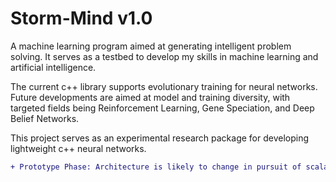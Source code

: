 # Storm-Mind v1.0
A machine learning program aimed at generating intelligent problem solving. It serves as a testbed to develop my skills in machine learning and artificial intelligence.

The current c++ library supports evolutionary training for neural networks. Future developments are aimed at model and training diversity, with targeted fields being Reinforcement Learning, Gene Speciation, and Deep Belief Networks.

This project serves as an experimental research package for developing lightweight c++ neural networks.

```diff
+ Prototype Phase: Architecture is likely to change in pursuit of scalable rapid iteration systems.
```
